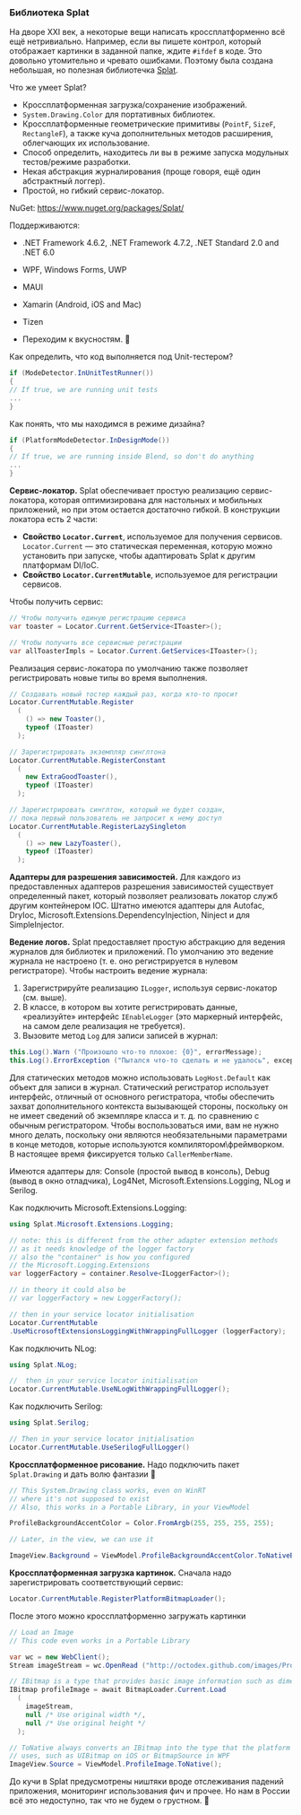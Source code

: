 ﻿### Библиотека Splat

На дворе XXI век, а некоторые вещи написать кроссплатформенно всё ещё нетривиально. Например, если вы пишете контрол, который отображает картинки в заданной папке, ждите `#ifdef` в коде. Это довольно утомительно и чревато ошибками. Поэтому была создана небольшая, но полезная библиотечка [Splat](https://github.com/reactiveui/splat/).

Что же умеет Splat?

* Кроссплатформенная загрузка/сохранение изображений.
* `System.Drawing.Color` для портативных библиотек.
* Кроссплатформенные геометрические примитивы (`PointF`, `SizeF`, `RectangleF`), а также куча дополнительных методов расширения, облегчающих их использование.
* Способ определить, находитесь ли вы в режиме запуска модульных тестов/режиме разработки.
* Некая абстракция журналирования (проще говоря, ещё один абстрактный логгер).
* Простой, но гибкий сервис-локатор.

NuGet: https://www.nuget.org/packages/Splat/

Поддерживаются:

* .NET Framework 4.6.2, .NET Framework 4.7.2, .NET Standard 2.0 and .NET 6.0
* WPF, Windows Forms, UWP
* MAUI
* Xamarin (Android, iOS and Mac)
* Tizen

* Переходим к вкусностям. 🙂

Как определить, что код выполняется под Unit-тестером?

```csharp
if (ModeDetector.InUnitTestRunner())
{
// If true, we are running unit tests
...
}
```

Как понять, что мы находимся в режиме дизайна?

```csharp
if (PlatformModeDetector.InDesignMode())
{
// If true, we are running inside Blend, so don't do anything
...
}
```

**Сервис-локатор.** Splat обеспечивает простую реализацию сервис-локатора, которая оптимизирована для настольных и мобильных приложений, но при этом остается достаточно гибкой. В конструкции локатора есть 2 части:

* **Свойство `Locator.Current`**, используемое для получения сервисов. `Locator.Current` — это статическая переменная, которую можно установить при запуске, чтобы адаптировать Splat к другим платформам DI/IoC.
* **Свойство `Locator.CurrentMutable`**, используемое для регистрации сервисов.

Чтобы получить сервис:

```csharp
// Чтобы получить единую регистрацию сервиса
var toaster = Locator.Current.GetService<IToaster>();

// Чтобы получить все сервисные регистрации
var allToasterImpls = Locator.Current.GetServices<IToaster>();
```

Реализация сервис-локатора по умолчанию также позволяет регистрировать новые типы во время выполнения.

```csharp
// Создавать новый тостер каждый раз, когда кто-то просит
Locator.CurrentMutable.Register
  (
    () => new Toaster(),
    typeof (IToaster)
  );

// Зарегистрировать экземпляр синглтона
Locator.CurrentMutable.RegisterConstant
  (
    new ExtraGoodToaster(),
    typeof (IToaster)
  );

// Зарегистрировать синглтон, который не будет создан,
// пока первый пользователь не запросит к нему доступ
Locator.CurrentMutable.RegisterLazySingleton
  (
    () => new LazyToaster(),
    typeof (IToaster)
  );
```

**Адаптеры для разрешения зависимостей.** Для каждого из предоставленных адаптеров разрешения зависимостей существует определенный пакет, который позволяет реализовать локатор служб другим контейнером IOC. Штатно имеются адаптеры для Autofac, DryIoc, Microsoft.Extensions.DependencyInjection, Ninject и для SimpleInjector.

**Ведение логов.** Splat предоставляет простую абстракцию для ведения журналов для библиотек и приложений. По умолчанию это ведение журнала не настроено (т. е. оно регистрируется в нулевом регистраторе). Чтобы настроить ведение журнала:

1. Зарегистрируйте реализацию `ILogger`, используя сервис-локатор (см. выше).
2. В классе, в котором вы хотите регистрировать данные, «реализуйте» интерфейс `IEnableLogger` (это маркерный интерфейс, на самом деле реализация не требуется).
3. Вызовите метод `Log` для записи записей в журнал:

```csharp
this.Log().Warn ("Произошло что-то плохое: {0}", errorMessage);
this.Log().ErrorException ("Пытался что-то сделать и не удалось", exception);
```

Для статических методов можно использовать `LogHost.Default` как объект для записи в журнал. Статический регистратор использует интерфейс, отличный от основного регистратора, чтобы обеспечить захват дополнительного контекста вызывающей стороны, поскольку он не имеет сведений об экземпляре класса и т. д. по сравнению с обычным регистратором. Чтобы воспользоваться ими, вам не нужно много делать, поскольку они являются необязательными параметрами в конце методов, которые используются компилятором\фреймворком. В настоящее время фиксируется только `CallerMemberName`.

Имеются адаптеры для: Console (простой вывод в консоль), Debug (вывод в окно отладчика), Log4Net, Microsoft.Extensions.Logging, NLog и Serilog.

Как подключить Microsoft.Extensions.Logging:

```csharp
using Splat.Microsoft.Extensions.Logging;

// note: this is different from the other adapter extension methods
// as it needs knowledge of the logger factory
// also the "container" is how you configured
// the Microsoft.Logging.Extensions
var loggerFactory = container.Resolve<ILoggerFactor>();

// in theory it could also be
// var loggerFactory = new LoggerFactory();

// then in your service locator initialisation
Locator.CurrentMutable
.UseMicrosoftExtensionsLoggingWithWrappingFullLogger (loggerFactory);
```

Как подключить NLog:

```csharp
using Splat.NLog;

//  then in your service locator initialisation
Locator.CurrentMutable.UseNLogWithWrappingFullLogger();
```

Как подключить Serilog:

```csharp
using Splat.Serilog;

// Then in your service locator initialisation
Locator.CurrentMutable.UseSerilogFullLogger()
```

**Кроссплатформенное рисование.** Надо подключить пакет `Splat.Drawing` и дать волю фантазии 🙂

```csharp
// This System.Drawing class works, even on WinRT
// where it's not supposed to exist
// Also, this works in a Portable Library, in your ViewModel

ProfileBackgroundAccentColor = Color.FromArgb(255, 255, 255, 255);

// Later, in the view, we can use it

ImageView.Background = ViewModel.ProfileBackgroundAccentColor.ToNativeBrush();
```

**Кроссплатформенная загрузка картинок.** Сначала надо зарегистрировать соответствующий сервис:

```csharp
Locator.CurrentMutable.RegisterPlatformBitmapLoader();
```

После этого можно кроссплатформенно загружать картинки

```csharp
// Load an Image
// This code even works in a Portable Library

var wc = new WebClient();
Stream imageStream = wc.OpenRead ("http://octodex.github.com/images/Professortocat_v2.png");

// IBitmap is a type that provides basic image information such as dimensions
IBitmap profileImage = await BitmapLoader.Current.Load
  (
    imageStream,
    null /* Use original width */,
    null /* Use original height */
  );

// ToNative always converts an IBitmap into the type that the platform
// uses, such as UIBitmap on iOS or BitmapSource in WPF
ImageView.Source = ViewModel.ProfileImage.ToNative();
```

До кучи в Splat предусмотрены ништяки вроде отслеживания падений приложения, мониторинг использования фич и прочее. Но нам в России всё это недоступно, так что не будем о грустном. 🙁
